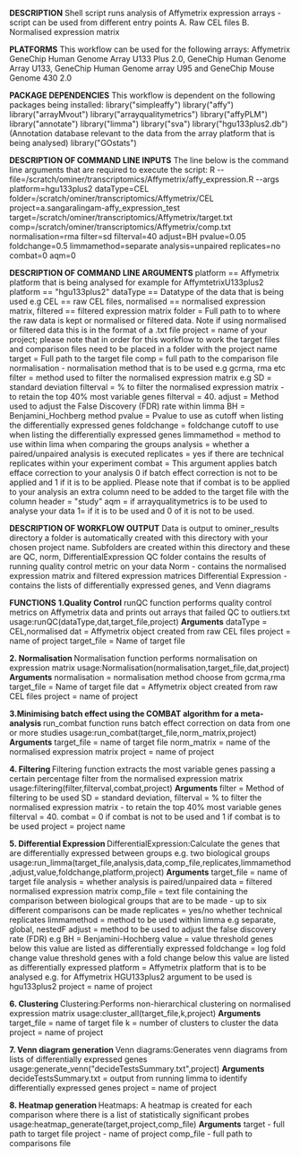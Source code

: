 <b>DESCRIPTION</b> 
Shell script runs analysis of Affymetrix  expression arrays - script can be used from different entry points
A. Raw CEL files
B. Normalised expression matrix

<b>PLATFORMS</b> 
This workflow can be used for the following arrays: Affymetrix GeneChip Human Genome Array U133 Plus 2.0, GeneChip Human Genome Array U133,
GeneChip Human Genome array U95 and GeneChip Mouse Genome 430 2.0

<b>PACKAGE DEPENDENCIES</b>
This workflow is dependent on the following packages being installed:
library("simpleaffy")
library("affy")
library("arrayMvout")
library("arrayqualitymetrics")
library("affyPLM")
library("annotate")
library("limma")
library("sva")
library("hgu133plus2.db") (Annotation database relevant to the data from the array platform that is being analysed)
library("GOstats")

<b>DESCRIPTION OF COMMAND LINE INPUTS</b>
The line below is the command line arguments that are required to execute the script:
 R --file=/scratch/ominer/transcriptomics/Affymetrix/affy_expression.R --args  platform=hgu133plus2 dataType=CEL folder=/scratch/ominer/transcriptomics/Affymetrix/CEL project=a.sangaralingam-affy_expression_test target=/scratch/ominer/transcriptomics/Affymetrix/target.txt comp=/scratch/ominer/transcriptomics/Affymetrix/comp.txt  normalisation=rma filter=sd filterval=40 adjust=BH pvalue=0.05 foldchange=0.5 limmamethod=separate analysis=unpaired replicates=no combat=0 aqm=0 

<b>DESCRIPTION OF COMMAND LINE ARGUMENTS</b>
platform == Affymetrix platform that is being analysed for example for AffymtetrixU133plus2 platform == "hgu133plus2"
dataType == Datatype of the data that is being used e.g CEL == raw CEL files, normalised == normalised expression matrix, filtered == filtered expression matrix
folder = Full path to to where the raw data is kept or normalised or filtered data. Note if using normalised or filtered data this is in the format of a .txt file
project = name of your project; please note that in order for this workflow to work the target files and comparison files need to be placed in a folder with the project name
target = Full path to the target file
comp = full path to the comparison file
normalisation - normalisation method that is to be used e.g gcrma, rma etc
filter = method used to filter the normalised expression matrix e.g SD = standard deviation
filterval = % to filter the normalised expression matrix - to retain the top 40% most variable genes filterval = 40.
adjust = Method used to adjust the False Discovery (FDR) rate within limma BH = Benjamini_Hochberg method
pvalue = Pvalue to use as cutoff when listing the differentially expressed genes
foldchange = foldchange cutoff to use when listing the differentially expressed genes
limmamethod = method to use within lima when comparing the groups
analysis = whether a paired/unpaired analysis is executed
replicates = yes if there are technical replicates within your experiment
combat = This argument applies batch efface correction to your analysis 0 if batch effect correction is not to be applied and 1 if it is to be applied.
Please note that if combat is to be applied to your analysis an extra column need to be added to the target file with the column header = "study"
aqm = if arrayqualitymetrics is to be used to analyse your data 1= if it is to be used and 0 of it is not to be used.

<b>DESCRIPTION OF WORKFLOW OUTPUT</b>
Data is output to ominer_results directory a folder is automatically created with this directory with your chosen project name.
Subfolders are created within this directory and these are QC, norm, DifferentialExpression 
QC folder contains the results of running quality control metric on your data
Norm - contains the normalised expression matrix and filtered expression matrices
Differential Expression - contains the lists of differentially expressed genes, and Venn diagrams 

<b>FUNCTIONS</b>
<b>1.Quality Control</b>
runQC function performs quality control metrics on Affymetrix data and prints out arrays that failed QC to outliers.txt 
usage:runQC(dataType,dat,target_file,project)
<b>Arguments</b>
dataType = CEL,normalised
dat = Affymetrix object created from raw CEL files
project = name of project
target_file = Name of target file

<b>2. Normalisation </b>
Normalisation function performs normalisation on expression matrix 
usage:Normalisation(normalisation,target_file,dat,project)
<b>Arguments</b>
normalisation = normalisation method choose from gcrma,rma
target_file = Name of target file
dat = Affymetrix object created from raw CEL files
project = name of project

<b>3.Minimising batch effect using the COMBAT algorithm for a meta-analysis </b>
run_combat function runs batch effect correction on data from one or more studies
usage:run_combat(target_file,norm_matrix,project)
<b>Arguments</b>
target_file = name of target file
norm_matrix = name of the normalised expression matrix
project = name of project

<b>4. Filtering </b>
Filtering function extracts the most variable genes passing a certain percentage filter from the normalised expression matrix
usage:filtering(filter,filterval,combat,project)
<b>Arguments</b>
filter = Method of filtering to be used SD = standard deviation, 
filterval =  % to filter the normalised expression matrix - to retain the top 40% most variable genes filterval = 40.
combat = 0 if combat is not to be used and 1 if combat is to be used
project = project name

<b>5. Differential Expression </b>
DifferentialExpression:Calculate the genes that are differentially expressed between groups e.g. two biological groups
usage:run_limma(target_file,analysis,data,comp_file,replicates,limmamethod,adjust,value,foldchange,platform,project)
<b>Arguments</b>
target_file = name of target file
analysis = whether analysis is paired/unpaired
data = filtered normalised expression matrix
comp_file = text file containing the comparison between biological groups that are to be made - up to six different comparisons can be made
replicates = yes/no whether technical replicates
limmamethod = method to be used within limma e.g separate, global, nestedF
adjust = method to be used to adjust the false discovery rate (FDR) e.g BH = Benjamini-Hochberg
value = value threshold genes below this value are listed as  differentially expressed
foldchange = log fold change value threshold genes with a fold change below this value are listed as differentially expressed
platform = Affymetrix platform that is to be analysed e.g. for Affymetrix HGU133plus2 argument to be used is hgu133plus2
project = name of project

<b>6. Clustering </b>
Clustering:Performs non-hierarchical clustering on normalised expression matrix 
usage:cluster_all(target_file,k,project)
<b>Arguments</b>
target_file = name of target file
k = number of clusters to cluster the data
project = name of project
 

<b>7. Venn diagram generation </b>
Venn diagrams:Generates venn diagrams from lists of differentially expressed genes
usage:generate_venn("decideTestsSummary.txt",project)
<b>Arguments</b>
decideTestsSummary.txt = output from running limma to identify differentially expressed genes
project = name of project

<b>8. Heatmap generation </b>
Heatmaps: A heatmap is created for each comparison where there is a list of statistically significant probes
usage:heatmap_generate(target,project,comp_file)
<b>Arguments</b>
target - full path to target file
project - name of project
comp_file - full path to comparisons file